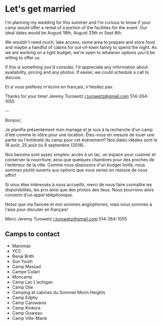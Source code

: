 # Let's get married

I'm planning my wedding for this summer and I'm curious to know if your camp would offer a rental of a portion of the facilities for the event. Our ideal dates would be August 18th, August 25th or Sept 8th.

We wouldn't need much; lake access, some area to prepare and store food and maybe a handful of cabins for out-of-town family to spend the night. As we are working on a tight budget, we're open to whatever options you'd be willing to offer us.

If this is something you'd consider, I'd appreciate any information about availability, pricing and any photos. If easier, we could schedule a call to discuss.

Et si vous préférez m'écrire en français, n'hésitez pas.

Thanks for your time!
Jeremy Turowetz
j.turowetz@gmail.com
514-264-1055

--

Bonjour,

Je planifie présentement mon mariage et je suis à la recherche d'un camp d'été comme le vôtre pour une location. Êtes-vous en mesure de louer une partie ou l'entièreté du camp pour cet événement? Nos dates idéales sont le 18 août, 25 août ou 8 septembre (2018).

Nos besoins sont assez simples: accès à un lac, un espace pour cuisiner et conserver la nourriture, ainsi que quelques chambres pour des proches de l'extérieur de la ville. Comme nous disposons d'un budget limité, nous sommes plutôt ouverts aux options que vous seriez en mesure de nous offrir!

Si vous êtes intéressés à nous accueillir, merci de nous faire connaître les disponibilités, les prix ainsi que des photos des lieux. Nous pourrions alors convenir d'un appel téléphonique.

Notez que ma fiancée et moi sommes anglophones, mais nous sommes à l'aise pour discuter en français!

Merci
Jeremy Turowetz
j.turowetz@gmail.com
514-264-1055

## Camps to contact

- Maromac
- YCC
- Benai Brith
- Sun Youth
- Camp Massad
- Campe Colart
- Moncamp
- Camp Lac L'achigan
- Camp Olie
- Camping et cabines du Sommet Morin Heights
- Camp Edphy
- Camp Carowanis
- Camp Kinkora
- Camp Ouareau
- Camp Ville-Marie
